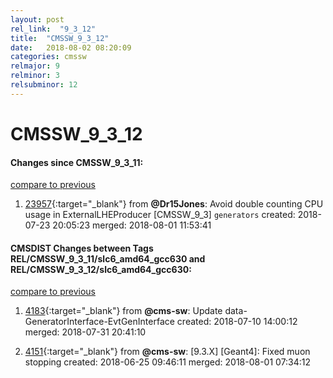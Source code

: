 ```yaml
---
layout: post
rel_link:  "9_3_12"
title:  "CMSSW_9_3_12"
date:   2018-08-02 08:20:09
categories: cmssw
relmajor: 9
relminor: 3
relsubminor: 12
---
```


# CMSSW_9_3_12
#### Changes since CMSSW_9_3_11:
[compare to previous](https://github.com/cms-sw/cmssw/compare/CMSSW_9_3_11...CMSSW_9_3_12)



1. [23957](http://github.com/cms-sw/cmssw/pull/23957){:target="_blank"}  from **@Dr15Jones**: Avoid double counting CPU usage in ExternalLHEProducer [CMSSW_9_3] `generators`  created: 2018-07-23 20:05:23 merged: 2018-08-01 11:53:41



#### CMSDIST Changes between Tags REL/CMSSW_9_3_11/slc6_amd64_gcc630 and REL/CMSSW_9_3_12/slc6_amd64_gcc630:
[compare to previous](https://github.com/cms-sw/cmsdist/compare/REL/CMSSW_9_3_11/slc6_amd64_gcc630...REL/CMSSW_9_3_12/slc6_amd64_gcc630)



1. [4183](http://github.com/cms-sw/cmsdist/pull/4183){:target="_blank"}  from **@cms-sw**: Update data-GeneratorInterface-EvtGenInterface created: 2018-07-10 14:00:12 merged: 2018-07-31 20:41:10

2. [4151](http://github.com/cms-sw/cmsdist/pull/4151){:target="_blank"}  from **@cms-sw**: [9.3.X] [Geant4]: Fixed muon stopping created: 2018-06-25 09:46:11 merged: 2018-08-01 07:34:12
